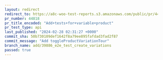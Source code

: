 ```yaml
---
layout: redirect
redirect_to: https://a8c-woo-test-reports.s3.amazonaws.com/public/pr/44818/api/index.html
pr_number: 44818
pr_title_encoded: "Add+tests+for+variable+product"
pr_test_type: api
last_published: "2024-02-28 02:31:27 +0000"
commit_sha: 50b730109def1642f8a79ee895fafdad3fad2f87
commit_message: "Add toggleProductVariationTour"
branch_name: add/39886_e2e_test_create_variations
passed: true
---
```

